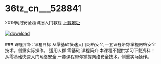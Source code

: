 # 36tz_cn___528841
2019网络安全超详细入门教程
[下载地址](http://www.36tz.cn/article/528841 "下载地址")
<br/></br>[![download](http://36tz.cn/muke_img/2019_11_1-88-300x167.png "下载地址")](http://www.36tz.cn/article/528841 "下载地址")
<br/></br>### 课程介绍:
课程目标
从零基础快速入门网络安全,一套课程带你掌握网络安全技术。侧重实际操作。
适用人群
零基础
课程简介
本课程不提供学习下载资料！
从零基础快速入门网络安全,一套课程带你掌握网络安全技术。侧重实际操作。


 

